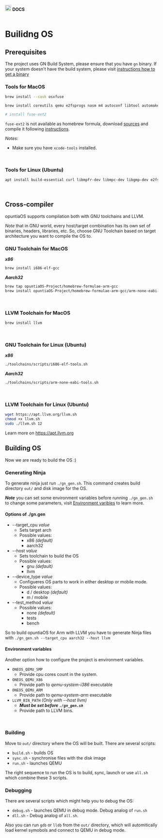 <img src="https://raw.githubusercontent.com/opuntiaOS-Project/opuntiaOS/master/assets/logo/logo_512.png" width="20"> <b> DOCS</b></br></br>

# Builidng OS

## Prerequisites

The project uses GN Build System, please ensure that you have `gn` binary. If your system doesn't have the build system, please visit [instructions how to get a binary](https://github.com/opuntiaOS-Project/opuntiaOS/blob/master/docs/getting_gn.md)

### Tools for MacOS

```bash
brew install --cask osxfuse

brew install coreutils qemu e2fsprogs nasm m4 autoconf libtool automake bash gcc@10 ninja

# install fuse-ext2
```

`fuse-ext2` is not available as homebrew formula, download [sources](https://github.com/alperakcan/fuse-ext2) and compile it following [instructions](https://apple.stackexchange.com/questions/226981/how-do-i-install-fuse-ext2-to-use-with-osxfuse).

*Notes*:

* Make sure you have `xcode-tools` installed.

</br>

### Tools for Linux (Ubuntu)

```bash
apt install build-essential curl libmpfr-dev libmpc-dev libgmp-dev e2fsprogs qemu-system-i386 qemu-utils nasm fuseext2 ninja
```

</br>

## Cross-compiler

opuntiaOS supports compilation both with GNU toolchains and LLVM. 

*Note* that in GNU world, every host/target combination has its own set of binaries, headers, libraries, etc. So, choose GNU Toolchain based on target architecture you want to compile the OS to.

### GNU Toolchain for MacOS

***x86***

```bash
brew install i686-elf-gcc
```

***Aarch32***

```bash
brew tap opuntiaOS-Project/homebrew-formulae-arm-gcc
brew install opuntiaOS-Project/homebrew-formulae-arm-gcc/arm-none-eabi-gcc
```

</br>

### LLVM Toolchain for MacOS

```bash
brew install llvm
```

</br>

### GNU Toolchain for Linux (Ubuntu)

***x86***

```bash
./toolchains/scripts/i686-elf-tools.sh
```

***Aarch32***

```bash
./toolchains/scripts/arm-none-eabi-tools.sh
```

</br>

### LLVM Toolchain for Linux (Ubuntu)

```bash
wget https://apt.llvm.org/llvm.sh
chmod +x llvm.sh
sudo ./llvm.sh 12
```

Learn more on <https://apt.llvm.org>

## Building OS

Now we are ready to build the OS :)

### Generating Ninja

To generate ninja just run `./gn_gen.sh`. This command creates build directory `out/` and disk image for the OS.

***Note*** you can set some environment variables before running `./gn_gen.sh` to change some parameters, visit [Environment varibles](https://github.com/opuntiaOS-Project/opuntiaOS/blob/master/docs/build.md#environment-variables) to learn more.

#### **Options of ./gn.gen**

* --target_cpu *value*
  * Sets target arch
  * Possible values:
    * x86 *(default)*
    * aarch32
* --host *value*
  * Sets toolchain to build the OS
  * Possible values:
    * gnu *(default)*
    * llvm
* --device_type *value*
  * Configueres OS parts to work in either desktop or mobile mode.
  * Possible values:
    * d / desktop *(default)*
    * m / mobile
* --test_method *value*
  * Possible values:
    * none *(default)*
    * tests
    * bench

So to build opuntiaOS for Arm with LLVM you have to generate Ninja files with `./gn_gen.sh --target_cpu aarch32 --host llvm`

#### **Environment variables**

Another option how to configure the project is environment variables.

* `ONEOS_QEMU_SMP`
  * Provide cpu cores count in the system.
* `ONEOS_QEMU_X86`
  * Provide path to *qemu-system-i386* executable
* `ONEOS_QEMU_ARM`
  * Provide path to *qemu-system-arm* executable
* `LLVM_BIN_PATH`  *(Only with --host llvm)*
  * ***Must be set before `./gn_gen.sh`***
  * Provide path to LLVM bins.

</br>

### Building

Move to `out/` directory where the OS will be built. There are several scripts:

* `build.sh` - builds OS
* `sync.sh` - synchronise files with the disk image
* `run.sh` - launches QEMU

The right sequence to run the OS is to build, sync, launch or use `all.sh` which combine these 3 scripts.

### Debugging

There are several scripts which might help you to debug the OS:

* `debug.sh` - launches QEMU in debug mode. Debug analog of `run.sh`
* `dll.sh` - Debug analog of `all.sh`.

Also you can run `gdb` or `lldb` from the `out/` directory, which will automitically load kernel symobols and connect to QEMU in debug mode.

